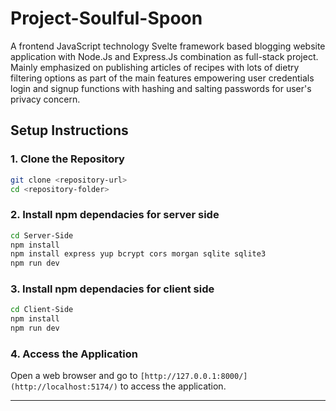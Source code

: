 # Project-Soulful-Spoon

A frontend JavaScript technology Svelte framework based blogging website application with Node.Js and Express.Js combination as full-stack project. Mainly emphasized on publishing articles of recipes with lots of dietry filtering options as part of the main features empowering user credentials login and signup functions with hashing and salting passwords for user's privacy concern.

## **Setup Instructions**

### **1. Clone the Repository**

```bash
git clone <repository-url>
cd <repository-folder>
```

### **2. Install npm dependacies for server side**

```bash
cd Server-Side
npm install
npm install express yup bcrypt cors morgan sqlite sqlite3
npm run dev
```

### **3. Install npm dependacies for client side**

```bash
cd Client-Side
npm install
npm run dev
```

### **4. Access the Application**

Open a web browser and go to `[http://127.0.0.1:8000/](http://localhost:5174/)` to access the application.

---
